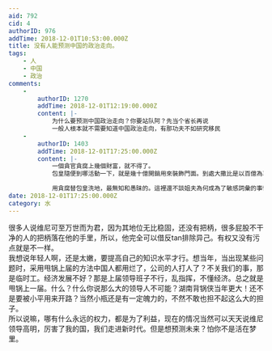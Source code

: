 ```yaml
---
aid: 792
cid: 4
authorID: 976
addTime: 2018-12-01T10:53:00.000Z
title: 没有人能预测中国的政治走向。
tags:
    - 人
    - 中国
    - 政治
comments:
    -
        authorID: 1270
        addTime: 2018-12-01T12:19:00.000Z
        content: |-
            为什么要预测中国政治走向？你要站队阿？先当个省长再说  
            一般人根本就不需要知道中国政治走向，有那功夫不如研究移民
    -
        authorID: 1403
        addTime: 2018-12-01T17:25:00.000Z
        content: |-
            一個貪官貪腐上幾個財富，就不得了。  
            包皇隨便到哪活動一下，就是幾十億開銷用來裝飾門面。到處大撒比是以百億為單位進行揮霍。更不用說稱帝開歷史倒車帶來的災難則是無法統計了。

            用貪腐替包皇洗地，最無知和愚昧的。這裡還不談姐夫為何成為了敏感詞彙的事情。
date: 2018-12-01T17:25:00.000Z
category: 水
---
```


很多人说维尼可至万世而为君，因为其地位无比稳固，还没有把柄，很多屁股不干净的人的把柄落在他的手里，所以，他完全可以借反tan排除异己。有权又没有污点就是不一样。  
我想说年轻人啊，还是太嫩，要提高自己的知识水平才行。想当年，当出现某些问题时，采用甩锅上届的方法中国人都用烂了，公司的人打人了？不关我们的事，那是临时工。经济发展不好？那是上届领导班子不行，乱指挥，不懂经济。总之就是甩锅上一届。什么？什么你说那么大的领导人不可能？湖南背锅侠当年更大！还不是要被小平用来开路？当然小瓶还是有一定魄力的，不然不敢也担不起这么大的担子。  
所以说嘛，哪有什么永远的权力，都是为了利益，现在的情况当然可以天天说维尼领导高明，厉害了我的国，我们走进新时代。但是想预测未来？怕你不是活在梦里。
